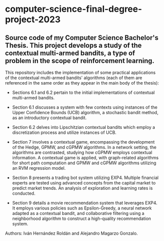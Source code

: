 # computer-science-final-degree-project-2023
## Source code of my Computer Science Bachelor's Thesis. This project develops a study of the contextual multi-armed bandits, a type of problem in the scope of reinforcement learning. 

This repository includes the implementation of some practical applications of the contextual multi-armed bandits' algorithms (each of them are referenced in the same order as they appear in the main body of the thesis):

- Sections 6.1 and 6.2 pertain to the initial implementations of contextual multi-armed bandits.
- Section 6.1 discusses a system with few contexts using instances of the Upper Confidence Bounds (UCB) algorithm, a stochastic bandit method, as an introductory contextual bandit.
- Section 6.2 delves into Lipschitzian contextual bandits which employ a discretization process and utilize instances of UCB.

- Section 7 involves a contextual game, encompassing the development of the Hedge, GPMW, and cGPMW algorithms. In a network setting, the algorithms are contrasted, studying how cGPMW employs contextual information. A contextual game is applied, with graph-related algorithms for short path computation and GPMW and cGPMW algorithms utilizing an RVM regression model.

- Section 8 presents a trading bot system utilizing EXP4. Multiple financial experts are tested using advanced concepts from the capital market to predict market trends. An analysis of exploration and learning rates is conducted.

- Section 9 details a movie recommendation system that leverages EXP4. It employs various policies such as Epsilon-Greedy, a neural network adapted as a contextual bandit, and collaborative filtering using a neighborhood algorithm to construct a high-quality recommendation system.

Authors: Iván Hernández Roldán and Alejandro Magarzo Gonzalo.
